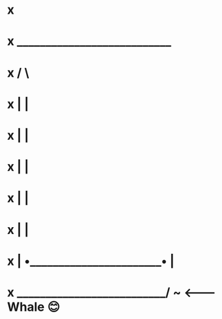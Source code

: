 # x
# x         ___________________________
# x        /                           \
# x        |                           |
# x        |                           |
# x        |                           |
# x        |                           |
# x        |                           |
# x        | •_______________________• |
# x        \__________________________/ \~                 <---    Whale 😊
